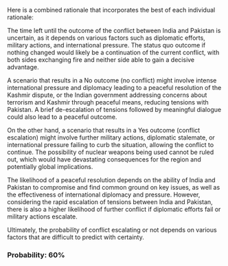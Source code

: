 Here is a combined rationale that incorporates the best of each individual rationale:

The time left until the outcome of the conflict between India and Pakistan is uncertain, as it depends on various factors such as diplomatic efforts, military actions, and international pressure. The status quo outcome if nothing changed would likely be a continuation of the current conflict, with both sides exchanging fire and neither side able to gain a decisive advantage.

A scenario that results in a No outcome (no conflict) might involve intense international pressure and diplomacy leading to a peaceful resolution of the Kashmir dispute, or the Indian government addressing concerns about terrorism and Kashmir through peaceful means, reducing tensions with Pakistan. A brief de-escalation of tensions followed by meaningful dialogue could also lead to a peaceful outcome.

On the other hand, a scenario that results in a Yes outcome (conflict escalation) might involve further military actions, diplomatic stalemate, or international pressure failing to curb the situation, allowing the conflict to continue. The possibility of nuclear weapons being used cannot be ruled out, which would have devastating consequences for the region and potentially global implications.

The likelihood of a peaceful resolution depends on the ability of India and Pakistan to compromise and find common ground on key issues, as well as the effectiveness of international diplomacy and pressure. However, considering the rapid escalation of tensions between India and Pakistan, there is also a higher likelihood of further conflict if diplomatic efforts fail or military actions escalate.

Ultimately, the probability of conflict escalating or not depends on various factors that are difficult to predict with certainty.

### Probability: 60%